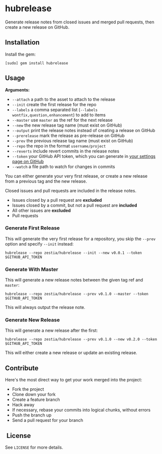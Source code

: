 # hubrelease

Generate release notes from closed issues and merged pull requests, then create
a new release on GitHub.

## Installation

Install the gem:

    [sudo] gem install hubrelease

## Usage

**Arguments:**

- `--attach` a path to the asset to attach to the release
- `--init` create the first release for the repo
- `--labels` a comma separated list (`--labels wontfix,question,enhancement`) to add to items
- `--master` use `master` as the ref for the next release
- `--new` the new release tag name (must exist on GitHub)
- `--output` print the release notes instead of creating a release on GitHub
- `--prerelease` mark the release as pre-release on GitHub
- `--prev` the previous release tag name (must exist on GitHub)
- `--repo` the repo in the format `username/project`
- `--reverts` include revert commits in the release notes
- `--token` your GitHub API token, which you can generate in [your settings page on GitHub](https://github.com/settings/applications)
- `--watch` a file path to watch for changes in commits

You can either generate your very first release, or create a new release from a
previous tag and the new release.

Closed issues and pull requests are included in the release notes.

- Issues closed by a pull request are **excluded**
- Issues closed by a commit, but not a pull request are **included**
- All other issues are **excluded**
- Pull requests

### Generate First Release

This will generate the very first release for a repository, you skip the
`--prev` option and specify `--init` instead:

    hubrelease --repo zestia/hubrelease --init --new v0.0.1 --token $GITHUB_API_TOKEN

### Generate With Master

This will generate a new release notes between the given tag ref and `master`:

    hubrelease --repo zestia/hubrelease --prev v0.1.0 --master --token $GITHUB_API_TOKEN

This will always output the release note.

### Generate New Release

This will generate a new release after the first:

    hubrelease --repo zestia/hubrelease --prev v0.1.0 --new v0.2.0 --token $GITHUB_API_TOKEN

This will either create a new release or update an existing release.

## Contribute

Here's the most direct way to get your work merged into the project:

- Fork the project
- Clone down your fork
- Create a feature branch
- Hack away
- If necessary, rebase your commits into logical chunks, without errors
- Push the branch up
- Send a pull request for your branch

##  License

See `LICENSE` for more details.
